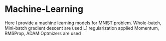 # Machine-Learning
Here I provide a machine learning models for MNIST problem.
Whole-batch, Mini-batch gradient descent are used 
L1 regularization applied
Momentum, RMSProp, ADAM Optmizers are used 
